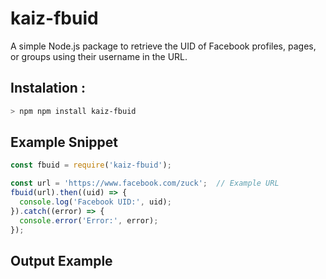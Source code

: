 # kaiz-fbuid

A simple Node.js package to retrieve the UID of Facebook profiles, pages, or groups using their username in the URL.

## Instalation :
```bash
> npm npm install kaiz-fbuid
```

## Example Snippet
```js
const fbuid = require('kaiz-fbuid');

const url = 'https://www.facebook.com/zuck';  // Example URL
fbuid(url).then((uid) => {
  console.log('Facebook UID:', uid);
}).catch((error) => {
  console.error('Error:', error);
});

```
## Output Example
```
